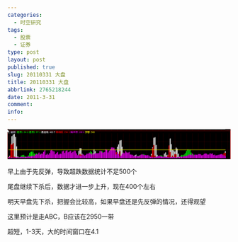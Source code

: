 ```yaml
---
categories:
  - 时空研究
tags:
  - 股票
  - 证券
type: post
layout: post
published: true
slug: 20110331 大盘
title: 20110331 大盘
abbrlink: 2765218244
date: 2011-3-31
comment:
info:
---
```

![20110331-0](/images/20110331-0.gif)

早上由于先反弹，导致超跌数据统计不足500个

尾盘继续下杀后，数据才进一步上升，现在400个左右

明天早盘先下杀，把握会比较高，如果早盘还是先反弹的情况，还得观望

这里预计是走ABC，B应该在2950一带

超短，1-3天，大的时间窗口在4.1